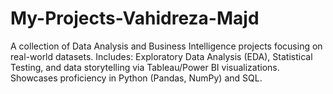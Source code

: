 # My-Projects-Vahidreza-Majd
A collection of Data Analysis and Business Intelligence projects focusing on real-world datasets. Includes: Exploratory Data Analysis (EDA), Statistical Testing, and data storytelling via Tableau/Power BI visualizations. Showcases proficiency in Python (Pandas, NumPy) and SQL.
